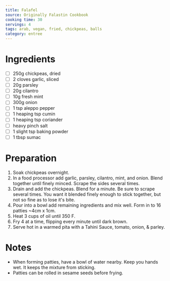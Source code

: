 ```yaml
---
title: Falafel
source: Originally Falastin Cookbook
cooking time: 30
servings: 4
tags: arab, vegan, fried, chickpeas, balls
category: entree
---
```


Ingredients
===========

* [ ] 250g chickpeas, dried
* [ ] 2 cloves garlic, sliced
* [ ] 20g parsley
* [ ] 20g cilantro
* [ ] 10g fresh mint
* [ ] 300g onion
* [ ] 1 tsp aleppo pepper
* [ ] 1 heaping tsp cumin
* [ ] 1 heaping tsp coriander
* [ ] heavy pinch salt
* [ ] 1 slight tsp baking powder
* [ ] 1 tbsp sumac

Preparation
===========
1. Soak chickpeas overnight.
2. In a food processor add garlic, parsley, cilantro, mint, and onion. Blend together until finely minced. Scrape the sides several times.
3. Drain and add the chickpeas. Blend for a minute. Be sure to scrape several times. You want it blended finely enough to stick together, but not so fine as to lose it's bite.
4. Pour into a bowl add remaining ingredients and mix well. Form in to 16 patties ~4cm x 1cm.
5. Heat 3 cups of oil until 350 F.
6. Fry 4 at a time, flipping every minute until dark brown. 
7. Serve hot in a warmed pita with a Tahini Sauce, tomato, onion, & parley.

Notes
=====

* When forming patties, have a bowl of water nearby. Keep you hands wet. It keeps the mixture from sticking.
* Patties can be rolled in sesame seeds before frying.

